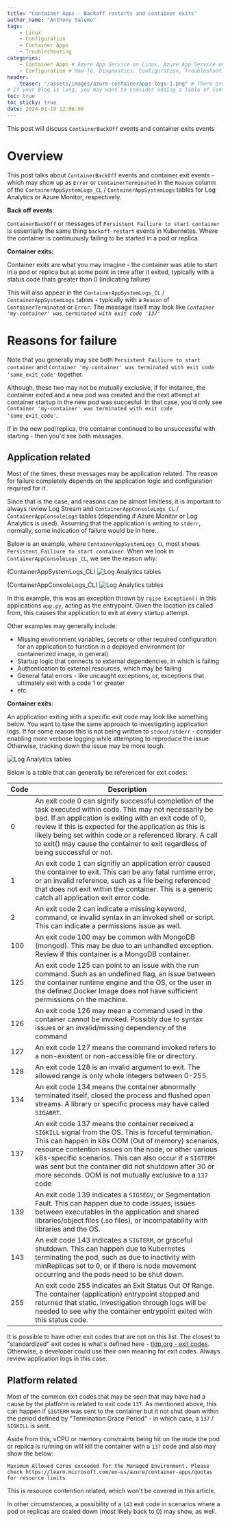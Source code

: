 ```yaml
---
title: "Container Apps - Backoff restarts and container exits"
author_name: "Anthony Salemo"
tags:
    - Linux
    - Configuration
    - Container Apps
    - Troubleshooting
categories:
    - Container Apps # Azure App Service on Linux, Azure App Service on Windows, Function App, Azure VM, Azure SDK
    - Configuration # How-To, Diagnostics, Configuration, Troubleshooting, Performance
header:
    teaser: "/assets/images/azure-containerapps-logo-1.png" # There are multiple logos that can be used in "/assets/images" if you choose to add one.
# If your Blog is long, you may want to consider adding a Table of Contents by adding the following two settings.
toc: true
toc_sticky: true
date: 2024-01-19 12:00:00
---
```


This post will discuss `ContainerBackOff` events and container exits events

# Overview
This post talks about `ContainerBackOff` events and container exit events - which may show up as `Error` or `ContainerTerminated` in the `Reason` column of the `ContainerAppSystemLogs_CL` / `ContainerAppSystemLogs` tables for Log Analytics or Azure Monitor, respectively.

**Back off events**:

`ContainerBackOff` or messages of `Persistent Failiure to start container` is essentially the same thing `backoff-restart` events in Kubernetes. Where the container is continuously failing to be started in a pod or replica.

**Container exits**:

Container exits are what you may imagine - the container was able to start in a pod or replica but at some point in time after it exited, typically with a status code thats greater than 0 (indicating failure)

This will also appear in the `ContainerAppSystemLogs_CL` / `ContainerAppSystemLogs` tables - typically with a `Reason` of `ContainerTerminated` or `Error`. The message itself may look like _`Container 'my-container' was terminated with exit code '137'`_

# Reasons for failure
Note that you generally may see both `Persistent Failiure to start container` and `Container 'my-container' was terminated with exit code 'some_exit_code'` together.

Although, these two may not be mutually exclusive, if for instance, the container exited and a new pod was created and the next attempt at container startup in the new pod was succesful. In that case, you'd only see `Container 'my-container' was terminated with exit code 'some_exit_code'`.

If in the new pod/replica, the container continued to be unsuccessful with starting - then you'd see both messages.

## Application related
Most of the times, these messages may be application related. The reason for failure completely depends on the application logic and configuration required for it. 

Since that is the case, and reasons can be almost limitless, it is important to always review Log Stream and `ContainerAppConsoleLogs_CL` / `ContainerAppConsoleLogs` tables (depending if Azure Monitor or Log Analytics is used). Assuming that the application is writing to `stderr`, normally, some indication of failure would be in here.

Below is an example, where `ContainerAppSystemLogs_CL` most shows `Persistent Failiure to start container`. When we look in `ContainerAppConsoleLogs_CL`, we see the reason why:

(ContainerAppSystemLogs_CL)
![Log Analytics tables](/media/2024/01/aca-exit-backoff-1.png)

(ContainerAppConsoleLogs_CL)
![Log Analytics tables](/media/2024/01/aca-exit-backoff-2.png)

In this example, this was an exception thrown by `raise Exception()` in this applications `app.py`, acting as the entrypoint. Given the location its called from, this causes the application to exit at every startup attempt.

Other examples may generally include:
- Missing environment variables, secrets or other required configuration for an application to function in a deployed environment (or containerized image, in general)
- Startup logic that connects to external dependencies, in which is failing
- Authentication to external resources, which may be failing
- General fatal errors - like uncaught exceptions, or, exceptions that ultimately exit with a code 1 or greater
- etc.

**Container exits**:

An application exiting with a specific exit code may look like something below. You want to take the same approach to investigating application logs. If for some reason this is not being written to `stdout/stderr` - consider enabling more verbose logging while attempting to reproduce the issue. Otherwise, tracking down the issue may be more tough.

![Log Analytics tables](/media/2024/01/aca-exit-backoff-3.png)


Below is a table that can generally be referenced for exit codes:

| Code | Description |
| --- | ---- |
| 0 | An exit code 0 can signify successful completion of the task executed within code. This may not necessarily be bad. If an application is exiting with an exit code of 0, review if this is expected for the application as this is likely being set within code or a referenced library. A call to exit() may cause the container to exit regardless of being successful or not. |
1 | An exit code 1 can signifiy an application error caused the container to exit. This can be any fatal runtime error, or an invalid reference, such as a file being referenced that does not exit within the container. This is a generic catch all application exit error code. |
| 2 | An exit code 2 can indicate a missing keyword, command, or invalid syntax in an invoked shell or script. This can indicate a permissions issue as well. |
| 100 | An exit code 100 may be common with MongoDB (mongod). This may be due to an unhandled exception. Review if this container is a MongoDB container. |
| 125 | An exit code 125 can point to an issue with the run command. Such as an undefined flag, an issue between the container runtime engine and the OS, or the user in the defined Docker Image does not have sufficient permissions on the machine. |
| 126 | An exit code 126 may mean a command used in the container cannot be invoked. Possibly due to syntax issues or an invalid/missing dependency of the command |
| 127 | An exit code 127 means the command invoked refers to a non-existent or non-accessible file or directory.
| 128 | An exit code 128 is an invalid argument to exit. The allowed range is only whole integers between 0-255. |
| 134 | An exit code 134 means the container abnormally terminated itself, closed the process and flushed open streams. A library or specific process may have called `SIGABRT`. |
| 137 | An exit code 137 means the container received a `SIGKILL` signal from the OS. This is forceful termination. This can happen in k8s OOM (Out of memory) scenarios, resource contention issues on the node, or other various k8s-specific scenarios. This can also occur if a `SIGTERM` was sent but the container did not shutdown after 30 or more seconds. OOM is not mutually exclusive to a `137` code |
| 139 | An exit code 139 indicates a `SIGSEGV`, or Segmentation Fault. This can happen due to code issues, issues between executables in the application and shared libraries/object files (.so files), or incompatability with libraries and the OS. |
| 143 | An exit code 143 indicates a `SIGTERM`, or graceful shutdown. This can happen due to Kubernetes terminating the pod, such as due to inactivity with minReplicas set to 0, or if there is node movement occurring and the pods need to be shut down. |
| 255 | An exit code 255 indicates an Exit Status Out Of Range. The container (application) entrypoint stopped and returned that static. Investigation through logs will be needed to see why the container entrypoint exited with this status code. |

It is possible to have other exit codes that are not on this list. The closest to "standardized" exit codes is what's defined here - [tldp.org - exit codes](https://tldp.org/LDP/abs/html/exitcodes.html). Otherwise, a developer could use their own meaning for exit codes. Always review application logs in this case.

## Platform related
Most of the common exit codes that may be seen that may have had a cause by the platform is related to exit code `137`. As mentioned above, this can happen if `SIGTERM` was sent to the container but it not shut down within the period defined by "Termination Grace Period" - in which case, a `137` / `SIGKILL` is sent.

Aside from this, vCPU or memory constraints being hit on the node the pod or replica is running on will kill the container with a `137` code and also may show the below:

```
Maximum Allowed Cores exceeded for the Managed Environment. Please check https://learn.microsoft.com/en-us/azure/container-apps/quotas for resource limits
```

This is resource contention related, which won't be covered in this article. 

In other circumstances, a possibility of a `143` exit code in scenarios where a pod or replicas are scaled down (most likely back to 0) may show, as well.